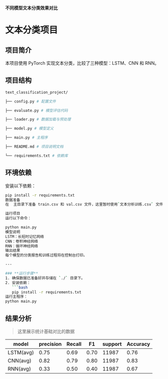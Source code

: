 **不同模型文本分类效果对比**

# 文本分类项目

## 项目简介
本项目使用 PyTorch 实现文本分类，比较了三种模型：LSTM、CNN 和 RNN。

## 项目结构

```bash
text_classification_project/ 

├── config.py # 配置文件 

├── evaluate.py # 模型评估代码 

├── loader.py # 数据加载与预处理 

├── model.py # 模型定义 

├── main.py # 主程序 

├── README.md # 项目说明文档 

└── requirements.txt # 依赖库
```



## 环境依赖

安装以下依赖：
```bash
pip install -r requirements.txt
数据准备
在  主目录下准备 train.csv 和 val.csv 文件，这里暂时使用`文本分析训练.csv` 文件需包含 review 和 label 两列。

运行项目
运行以下命令：

python main.py
模型说明
LSTM：长短时记忆网络
CNN：卷积神经网络
RNN：循环神经网络
输出结果
每个模型的分类报告和训练过程将在控制台打印。

---

### **运行步骤**
1. 确保数据已准备好并存储在 `./` 目录下。
2. 安装依赖：
   ```bash
   pip install -r requirements.txt
运行主程序：
python main.py
```



## 结果分析

> 这里展示统计基础对比的数据

| model     | precision | Recall | F1   | support | Accuracy |
| --------- | --------- | ------ | ---- | ------- | -------- |
| LSTM(avg) | 0.75      | 0.69   | 0.70 | 11987   | 0.76     |
| CNN(avg)  | 0.82      | 0.79   | 0.80 | 11987   | 0.83     |
| RNN(avg)  | 0.33      | 0.50   | 0.40 | 11987   | 0.67     |



